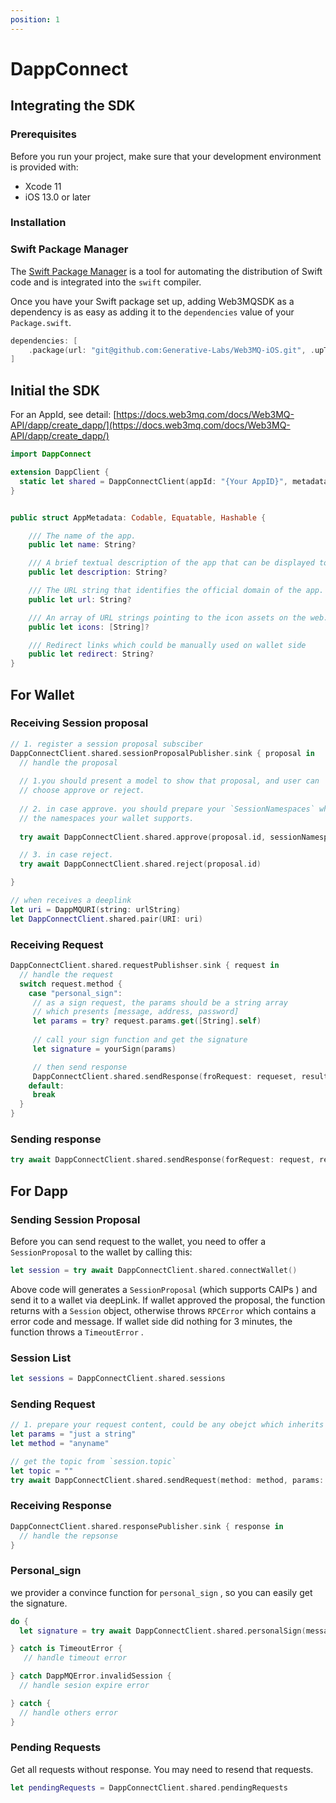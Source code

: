 ```yaml
---
position: 1
---
```


# DappConnect

## Integrating the SDK

### Prerequisites

Before you run your project, make sure that your development environment is provided with:

- Xcode 11
- iOS 13.0 or later

### Installation

### Swift Package Manager

The [Swift Package Manager](https://swift.org/package-manager/) is a tool for automating the distribution of Swift code and is integrated into the `swift` compiler.

Once you have your Swift package set up, adding Web3MQSDK as a dependency is as easy as adding it to the `dependencies` value of your `Package.swift`.

```swift
dependencies: [
    .package(url: "git@github.com:Generative-Labs/Web3MQ-iOS.git", .upToNextMajor(from: "0.1.0"))
]
```

## Initial the SDK

For an AppId, see detail:  [https://docs.web3mq.com/docs/Web3MQ-API/dapp/create_dapp/](https://docs.web3mq.com/docs/Web3MQ-API/dapp/create_dapp/)  

```swift
import DappConnect

extension DappClient {
  static let shared = DappConnectClient(appId: "{Your AppID}", metadata: AppMetadata)
}


public struct AppMetadata: Codable, Equatable, Hashable {

    /// The name of the app.
    public let name: String?

    /// A brief textual description of the app that can be displayed to peers.
    public let description: String?

    /// The URL string that identifies the official domain of the app.
    public let url: String?

    /// An array of URL strings pointing to the icon assets on the web.
    public let icons: [String]?

    /// Redirect links which could be manually used on wallet side
    public let redirect: String?
}

```

## For Wallet

### Receiving Session proposal

```swift
// 1. register a session proposal subsciber  
DappConnectClient.shared.sessionProposalPublisher.sink { proposal in 
  // handle the proposal 
  
  // 1.you should present a model to show that proposal, and user can 
  // choose approve or reject.
  
  // 2. in case approve. you should prepare your `SessionNamespaces` which is 
  // the namespaces your wallet supports.
  
  try await DappConnectClient.shared.approve(proposal.id, sessionNamespaces)

  // 3. in case reject.
  try await DappConnectClient.shared.reject(proposal.id)

}

// when receives a deeplink 
let uri = DappMQURI(string: urlString)
let DappConnectClient.shared.pair(URI: uri)
```

### Receiving Request

```swift
DappConnectClient.shared.requestPublishser.sink { request in 
  // handle the request 
  switch request.method {
    case "personal_sign": 
     // as a sign request, the params should be a string array 
     // which presents [message, address, password]
     let params = try? request.params.get([String].self)
     
     // call your sign function and get the signature
     let signature = yourSign(params)     

     // then send response 
     DappConnectClient.shared.sendResponse(froRequest: requeset, result: signature)
    default:
     break 
  }
}
```

### Sending response

```swift
try await DappConnectClient.shared.sendResponse(forRequest: request, result: AnyCodable)
```

## For Dapp

### Sending Session Proposal

Before you can send request to the wallet, you need to offer a `SessionProposal` to the wallet by calling this:

```swift
let session = try await DappConnectClient.shared.connectWallet()
```

Above code will generates a `SessionProposal` (which supports CAIPs ) and send it to a wallet via deepLink. If wallet approved the proposal, the function returns with a `Session` object, otherwise throws  `RPCError` which contains a error code and message. If wallet side did nothing for 3 minutes, the function throws a `TimeoutError` .

### Session List

```swift
let sessions = DappConnectClient.shared.sessions
```

### Sending Request

```swift
// 1. prepare your request content, could be any obejct which inherits `Codable`
let params = "just a string"
let method = "anyname"

// get the topic from `session.topic`
let topic = ""
try await DappConnectClient.shared.sendRequest(method: method, params: Anycodable(params), topic: topic)
```

### Receiving Response

```swift
DappConnectClient.shared.responsePublisher.sink { response in 
  // handle the repsonse 
}
```

### Personal_sign

we provider a convince function for `personal_sign` , so you can easily get the signature.

```swift
do {
  let signature = try await DappConnectClient.shared.personalSign(message: message, address: address, password: nil, topic: topic)

} catch is TimeoutError {
   // handle timeout error 

} catch DappMQError.invalidSession {
  // handle sesion expire error 

} catch {
  // handle others error
}
```

### Pending Requests

Get all requests without response. You may need to resend that requests.

```swift
let pendingRequests = DappConnectClient.shared.pendingRequests
```
